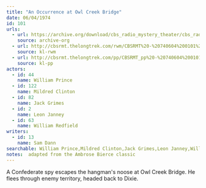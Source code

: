 ```yaml
---
title: "An Occurrence at Owl Creek Bridge"
date: 06/04/1974
id: 101
urls: 
  - url: https://archive.org/download/cbs_radio_mystery_theater/cbs_radio_mystery_theater-0101-0150.zip/cbs_radio_mystery_theater-0101-0150%2Fcbsrmt_0101_an_occurrence_at_owl_creek_bridge.mp3
    source: archive-org
  - url: http://cbsrmt.thelongtrek.com/rwm/CBSRMT%20-%20740604%200101%20An%20Occurrence%20at%20Owl%20Creek%20Bridge_rwm.mp3
    source: kl-rwm
  - url: http://cbsrmt.thelongtrek.com/pp/CBSRMT_pp%20-%20740604%200101%20An%20Occurrence%20at%20Owl%20Creek%20Bridge.mp3
    source: kl-pp
actors:  
  - id: 44
    name: William Prince  
  - id: 122
    name: Mildred Clinton  
  - id: 82
    name: Jack Grimes  
  - id: 2
    name: Leon Janney  
  - id: 63
    name: William Redfield
writers:  
  - id: 13
    name: Sam Dann
searchable: William Prince,Mildred Clinton,Jack Grimes,Leon Janney,William Redfield Sam Dann
notes:  adapted from the Ambrose Bierce classic
---
```

A Confederate spy escapes the hangman's noose at Owl Creek Bridge. He flees through enemy territory, headed back to Dixie.